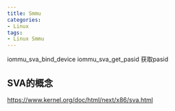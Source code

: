 ```yaml
---
title: Smmu
categories: 
- Linux
tags:
- Linux Smmu
---
```


iommu_sva_bind_device
iommu_sva_get_pasid
获取pasid
## SVA的概念
https://www.kernel.org/doc/html/next/x86/sva.html

